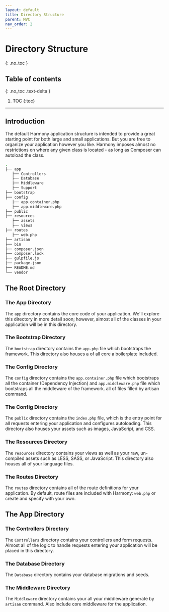 ```yaml
---
layout: default
title: Directory Structure
parent: MVC
nav_order: 2
---
```


# Directory Structure
{: .no_toc }

## Table of contents
{: .no_toc .text-delta }

1. TOC
{:toc}

---

## Introduction

The default Harmony application structure is intended to provide a great starting point for both large and small applications. But you are free to organize your application however you like. Harmony imposes almost no restrictions on where any given class is located - as long as Composer can autoload the class.

```bash
.
├── app
   ├── Controllers
   ├── Database
   ├── Middleware
   ├── Support
├── bootstrap
├── config
   ├── app.container.php
   ├── app.middleware.php
├── public
├── resources
   ├── assets
   ├── views
├── routes
   ├── web.php
├── artisan
├── bin
├── composer.json
├── composer.lock
├── gulpfile.js
├── package.json
├── README.md
└── vendor
```

## The Root Directory

### The App Directory
The `app` directory contains the core code of your application. We'll explore this directory in more detail soon; however, almost all of the classes in your application will be in this directory.

### The Bootstrap Directory
The `bootstrap` directory contains the `app.php` file which bootstraps the framework. This directory also houses a of all core a boilerplate included.

### The Config Directory
The `config` directory contains the `app.container.php` file which bootstraps all the container (Dependency Injection) and `app.middleware.php` file which bootstraps all the middleware of the framework. all of files filled by artisan command.

### The Config Directory
The `public` directory contains the `index.php` file, which is the entry point for all requests entering your application and configures autoloading. This directory also houses your assets such as images, JavaScript, and CSS.

### The Resources Directory
The `resources` directory contains your views as well as your raw, un-compiled assets such as LESS, SASS, or JavaScript. This directory also houses all of your language files.

### The Routes Directory
The `routes` directory contains all of the route definitions for your application. By default, route files are included with Harmony: `web.php` or create and specify with your own.

## The App Directory

### The Controllers Directory
The `Controllers` directory contains your controllers and form requests. Almost all of the logic to handle requests entering your application will be placed in this directory.

### The Database Directory
The `Database` directory contains your database migrations and seeds.

### The Middleware Directory
The `Middleware` directory contains your all your middleware generate by `artisan` command. Also include core middleware for the application.

